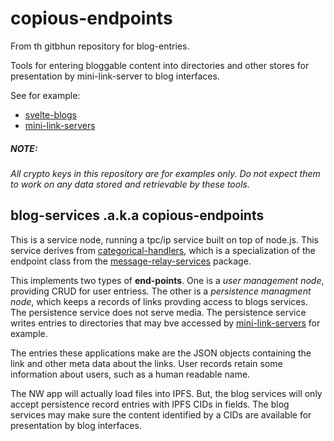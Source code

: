 # copious-endpoints

From th gitbhun repository for blog-entries.



Tools for entering bloggable content into directories and other stores for presentation by mini-link-server to blog interfaces.

See for example:

* [svelte-blogs](https://www.github.com/copious-world/svelte-blogs)
* [mini-link-servers](https://www.github.com/copious-world/mini_link_servers)

##### NOTE:

*All crypto keys in this repository are for examples only. Do not expect them to work on any data stored and retrievable by these tools.*



## blog-services .a.k.a copious-endpoints

This is a service node, running a tpc/ip service built on top of node.js. This service derives from [categorical-handlers](https://www.github.com/cooious-world/categorical-handlers), which is a specialization of the endpoint class from the [message-relay-services](https://www.github.com/cooious-world/message-relay-services) package.


This implements two types of **end-points**. One is a *user management node*, providing CRUD for user entriess. The other is a *persistence managment node*, which keeps a records of links provding access to blogs services. The persistence service does not serve media. The persistence service writes entries to directories that may bve accessed by [mini-link-servers](https://www.github.com/copious-world/mini_link_servers) for example.

The entries these applications make are the JSON objects containing the link and other meta data about the links. User records retain some information about users, such as a human readable name.

The NW app will actually load files into IPFS. But, the blog services will only accept persistence record entries with IPFS CIDs in fields. The blog services may make sure the content identified by a CIDs are available for presentation by blog interfaces.



